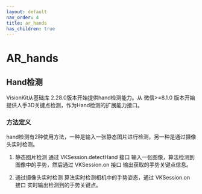 ```yaml
---
layout: default
nav_order: 4
title: ar_hands
has_children: true
---
```



# AR_hands

## Hand检测
VisionKit从基础库 2.28.0版本开始提供hand检测能力。从 微信>=8.1.0 版本开始提供人手3D关键点检测，作为Hand检测的扩展能力接口。

### 方法定义
hand检测有2种使用方法，一种是输入一张静态图片进行检测，另一种是通过摄像头实时检测。

1. 静态图片检测
通过 VKSession.detectHand 接口 输入一张图像，算法检测到图像中的手势，然后通过 VKSession.on 接口 输出获取的手势关键点信息。

2. 通过摄像头实时检测
算法实时检测相机中的手势姿态，通过 VKSession.on 接口 实时输出检测到的手势关键点。